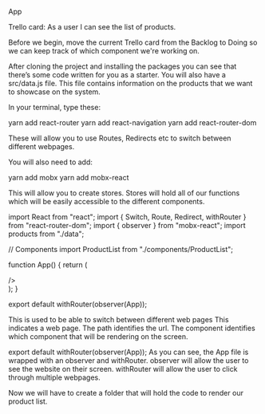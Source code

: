 App

Trello card: As a user I can see the list of products.

Before we begin, move the current Trello card from the Backlog  to Doing so we can keep track of which component we're working on.

After cloning the project and installing the packages you can see that there’s some code written for you as a starter.
You will also have a src/data.js file. This file contains information on the products that we want to showcase on the system.

In your terminal, type these:

yarn add react-router
yarn add react-navigation
yarn add react-router-dom

These will allow you to use Routes, Redirects etc to switch between different webpages.

You will also need to add:

yarn add mobx
yarn add mobx-react

This will allow you to create stores. Stores will hold all of our functions which will be easily accessible to the different components.

import React from "react";
import { Switch, Route, Redirect, withRouter } from "react-router-dom";
import { observer } from "mobx-react";
import products from "./data";

// Components
import ProductList from "./components/ProductList";

function App() {
  return (
      <div id="app" className="container-fluid">
        <div className="row">
          <Switch>
            <Redirect exact from="/" to="/productlist" />
            <Route path="/productlist" component={ProductList} />
            />
          </Switch>
        </div>
      </div>
  );
}

export default withRouter(observer(App));


</Switch>
This is used to be able to switch between different web pages

<Route path="/productlist" component={ProductList} />
This indicates a web page. The path identifies the url. The component identifies which component that will be rendering on the screen.

export default withRouter(observer(App));
As you can see, the App file is wrapped with an observer and withRouter. 
observer will allow the user to see the website on their screen.
withRouter will allow the user to click through multiple webpages.

Now we will have to create a folder that will hold the code to render our product list.
 

